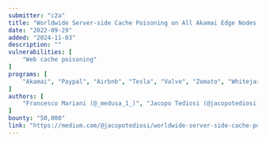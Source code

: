 ```yaml
---
submitter: "c2a"
title: "Worldwide Server-side Cache Poisoning on All Akamai Edge Nodes ($50K+ Bounty Earned)"
date: "2022-09-29"
added: "2024-11-03"
description: ""
vulnerabilities: [
    "Web cache poisoning"
]
programs: [
    "Akamai", "Paypal", "Airbnb", "Tesla", "Valve", "Zomato", "Whitejar", "Starbucks", "PlayStation", "Marriott", "Hyatt Hotels", "Goldman Sachs", "Microsoft", "Apple", "LastPass", "Brussels Airlines", "Mastercard", "eToro BBP", "BMW Group", "Rockstar Games"
]
authors: [
    "Francesco Mariani (@_medusa_1_)", "Jacopo Tediosi (@jacopotediosi)"
]
bounty: "50,000"
link: "https://medium.com/@jacopotediosi/worldwide-server-side-cache-poisoning-on-all-akamai-edge-nodes-50k-bounty-earned-f97d80f3922b"
---
```




